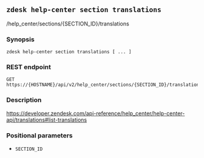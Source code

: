## `zdesk help-center section translations`

/help_center/sections/{SECTION_ID}/translations

### Synopsis

    zdesk help-center section translations [ ... ]

### REST endpoint

    GET https://{HOSTNAME}/api/v2/help_center/sections/{SECTION_ID}/translations

### Description

https://developer.zendesk.com/api-reference/help_center/help-center-api/translations#list-translations

### Positional parameters

* `SECTION_ID`

